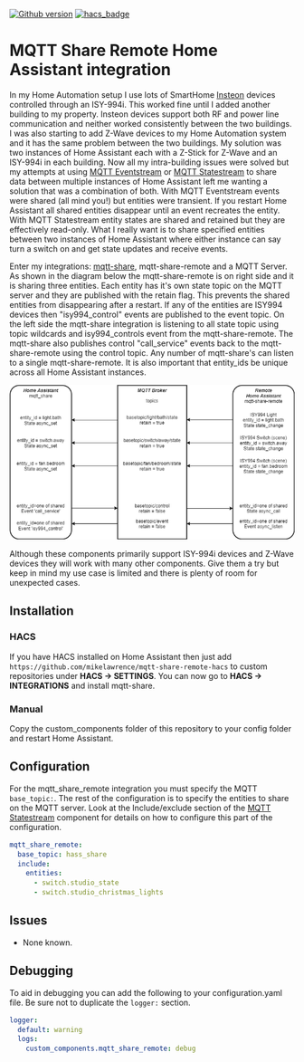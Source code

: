 [![Github version](https://img.shields.io/github/v/release/mikelawrence/mqtt-share-remote-hacs)](https://github.com/mikelawrence/senseme-hacs/releases/latest) [![hacs_badge](https://img.shields.io/badge/HACS-Custom-orange.svg)](https://github.com/custom-components/hacs)

# MQTT Share Remote Home Assistant integration

In my Home Automation setup I use lots of SmartHome [Insteon](https://www.smarthome.com/insteon.html) devices controlled through an ISY-994i. This worked fine until I added another building to my property. Insteon devices support both RF and power line communication and neither worked consistently between the two buildings. I was also starting to add Z-Wave devices to my Home Automation system and it has the same problem between the two buildings. My solution was two instances of Home Assistant each with a Z-Stick for Z-Wave and an ISY-994i in each building. Now all my intra-building issues were solved but my attempts at using [MQTT Eventstream](https://www.home-assistant.io/components/mqtt_eventstream/) or [MQTT Statestream](https://www.home-assistant.io/components/mqtt_statestream/) to share data between multiple instances of Home Assistant left me wanting a solution that was a combination of both. With MQTT Eventstream events were shared (all mind you!) but entities were transient. If you restart Home Assistant all shared entities disappear until an event recreates the entity. With MQTT Statestream entity states are shared and retained but they are effectively read-only. What I really want is to share specified entities between two instances of Home Assistant where either instance can say turn a switch on and get state updates and receive events.

Enter my integrations: [mqtt-share](https://github.com/mikelawrence/mqtt-share-hacs), mqtt-share-remote and a MQTT Server. As shown in the diagram below the mqtt-share-remote is on right side and it is sharing three entities. Each entity has it's own state topic on the MQTT server and they are published with the retain flag. This prevents the shared entities from disappearing after a restart. If any of the entities are ISY994 devices then "isy994_control" events are published to the event topic. On the left side the mqtt-share integration is listening to all state topic using topic wildcards and isy994_controls event from the mqtt-share-remote. The mqtt-share also publishes control "call_service" events back to the mqtt-share-remote using the control topic. Any number of mqtt-share's can listen to a single mqtt-share-remote. It is also important that entity_ids be unique across all Home Assistant instances.

<img src="MQTT-Diagram.png" width="600">

Although these components primarily support ISY-994i devices and Z-Wave devices they will work with many other components. Give them a try but keep in mind my use case is limited and there is plenty of room for unexpected cases.

## Installation

### HACS

If you have HACS installed on Home Assistant then just add ```https://github.com/mikelawrence/mqtt-share-remote-hacs``` to custom repositories under **HACS -> SETTINGS**. You can now go to **HACS -> INTEGRATIONS** and install mqtt-share.

### Manual

Copy the custom_components folder of this repository to your config folder and restart Home Assistant.

## Configuration

For the mqtt_share_remote integration you must specify the MQTT ```base_topic:```. The rest of the configuration is to specify the entities to share on the MQTT server. Look at the Include/exclude section of the [MQTT Statestream](https://www.home-assistant.io/components/mqtt_statestream/) component for details on how to configure this part of the configuration.

```yaml
mqtt_share_remote:
  base_topic: hass_share
  include:
    entities:
      - switch.studio_state
      - switch.studio_christmas_lights
```

## Issues

* None known.

## Debugging

To aid in debugging you can add the following to your configuration.yaml file. Be sure not to duplicate the ```logger:``` section.

```yaml
logger:
  default: warning
  logs:
    custom_components.mqtt_share_remote: debug
```

